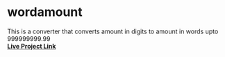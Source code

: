 # wordamount
This is a converter that converts amount in digits to amount in words upto 999999999.99  
<b><a href ="https://proloy-bhaduri.github.io/wordamount/" target="_blank">Live Project Link</a></b>
